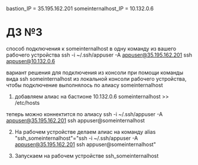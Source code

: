 bastion_IP = 35.195.162.201
someinternalhost_IP = 10.132.0.6

# ДЗ №3

способ подключения к someinternalhost в одну команду из вашего рабочего устройства
 ssh -i ~/.ssh/appuser -A appuser@35.195.162.201 ssh appuser@10.132.0.6

вариант решения для подключения из консоли при  помощи команды вида ssh someinternalhost из локальной консоли рабочего устройства, чтобы подключение выполнялось по алиасу someinternalhost

1. добавляем алиас на бастионе
 10.132.0.6 someinternalhost >> /etc/hosts 

теперь можно коннектится по алиасу
ssh -i ~/.ssh/appuser -A appuser@35.195.162.201 ssh appuser@someinternalhost

2. На рабочем устройстве делаем алиас на команду
alias "ssh_someinternalhost"="ssh -i ~/.ssh/appuser -A appuser@35.195.162.201 ssh appuser@someinternalhost"

3. Запускаем на рабочем устройстве 
 ssh_someinternalhost
